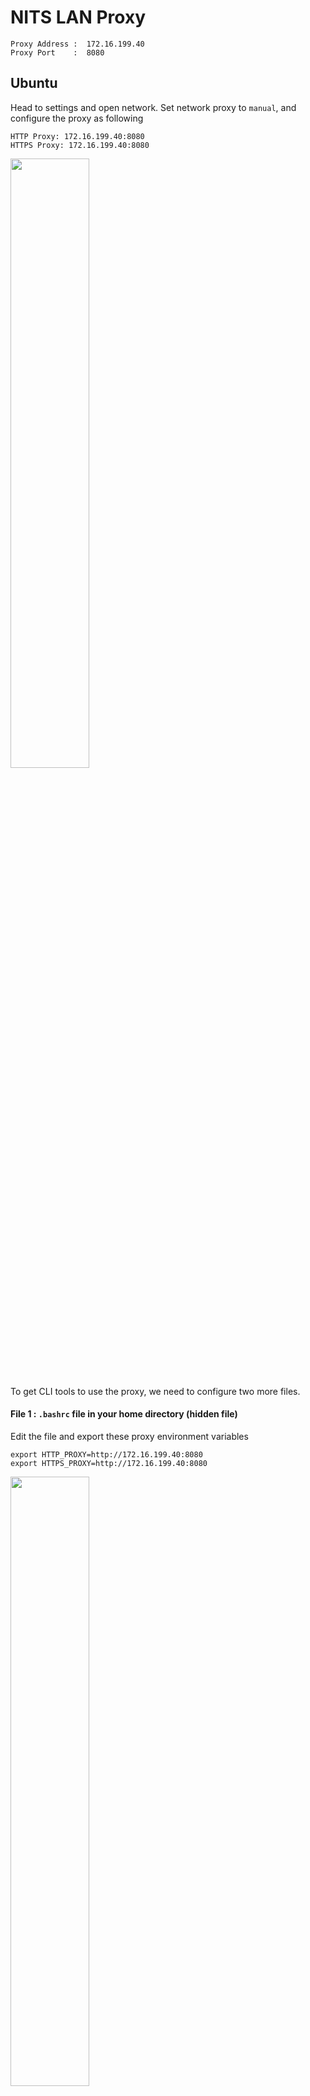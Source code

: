 # NITS LAN Proxy
```
Proxy Address :  172.16.199.40
Proxy Port    :  8080
```

## Ubuntu

Head to settings and open network.
Set network proxy to `manual`, and configure the proxy as following
```
HTTP Proxy: 172.16.199.40:8080
HTTPS Proxy: 172.16.199.40:8080
```

<img width="50%" src="https://user-images.githubusercontent.com/23384886/161261232-607e482f-9e9d-43e7-9470-8cd7c7acf28f.png"/>


To get CLI tools to use the proxy, we need to configure two more files.

#### File 1 : `.bashrc` file in your home directory (hidden file)

Edit the file and export these proxy environment variables
```
export HTTP_PROXY=http://172.16.199.40:8080
export HTTPS_PROXY=http://172.16.199.40:8080
 ```
 
 <img width="50%" src="https://user-images.githubusercontent.com/23384886/161261536-725a9678-9f02-4eb7-966d-c1ea96c4e87f.png"/>

#### File 2 : `/etc/apt/apt.conf` 

If the file doesn't exist, create it and add these two lines in the apt.conf file:
```
Acquire::http::proxy "http://172.16.199.40:8080/"
Acquire::https::proxy "http://172.16.199.40:8080/"
```
*Note: Don't confuse `apt.conf.d` with `apt.conf`*

### Router
Add the network gateway IP in ignore list to access you router configuration interface.

### WhatsApp Mobile
WhatsApp doesn't use network proxy settings and there's no configuration in the app to set a proxy \
so you'll have to use a 3rd party proxy or VPN app. Some free apps include\
...

College Proxy
openVPN
ProxyDroid(root needed)
...

### Telegram
Telegram desktop apps have proxy configuration options built-in.\
Telegram mobile app has the option to set only SOCKS5 and MTProto proxy. \
To configure **http** proxy, use Telegram X.


